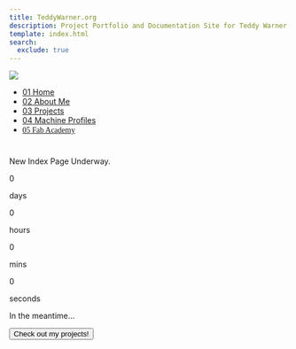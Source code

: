```yaml
---
title: TeddyWarner.org
description: Project Portfolio and Documentation Site for Teddy Warner.
template: index.html
search:
  exclude: true
---
```


<head>
  <meta charset="UTF-8">
  <meta name="viewport" content="width=device-width, initial-scale=1.0">
  <title>Teddy Warner</title>
  <link rel="stylesheet" href="../assets/css/index.css">
  <script src="https://cdnjs.cloudflare.com/ajax/libs/jquery/3.3.1/jquery.min.js"></script>
  <script src="https://kit.fontawesome.com/79ff35ecec.js" crossorigin="anonymous"></script>
</head>

<img class="preloader" src="../images/index/loader.gif">
<div class="preloaderbg"></div>

<nav class="main-navigation">
    <ul>
      <li><a class="home" href="../"><span class="navnum">01</span> Home</a></li>
      <li><a class="about" href="http://teddywarner.com/About-Me/about/"><span class="navnum">02</span> About Me</a></li>
      <li><a class="proj" href="http://teddywarner.com/feed/"><span class="navnum">03</span> Projects</a></li>
      <li><a class="mach" href="http://teddywarner.com/Machine-Profiles/FusionPro48/"><span class="navnum">04</span> Machine Profiles</a></li>
      <li><a style="font-family: 'Fira Sans';" class="fab" href="https://fabacademy.org/2021/labs/charlotte/students/theodore-warner/"><span class="navnum">05</span> Fab Academy</a></li>
    </ul>
</nav>

<h1></h1>

<div class="modal">
  <p class="message">New Index Page Underway.</p>
        <div class="countdown-container">
            <div class="countdown-el days-c">
                <p class="big-text" id="days">0</p>
                <span>days</span>
            </div>
            <div class="countdown-el hours-c">
                <p class="big-text" id="hours">0</p>
                <span>hours</span>
            </div>
            <div class="countdown-el mins-c">
                <p class="big-text" id="mins">0</p>
                <span>mins</span>
            </div>
            <div class="countdown-el seconds-c">
                <p class="big-text" id="seconds">0</p>
                <span>seconds</span>
            </div>
        </div>
  <p class="sub-message">In the meantime...</p>
  <div class="options">
    <a href="http://teddywarner.com/feed/">
      <button class="btn" style="color:black;">Check out my projects!</button>
    </a>
  </div>
</div>

<!--<body>
  <main data-scroll-container>
   <section class="head" style="height:72em" data-scroll-section>
    <div class="funnyworm" style="z-index:-1;">
      <svg class="svgwave" xmlns="http://www.w3.org/2000/svg" width="651.13959" height="458.78751" viewBox="0 0 651.13959 458.78751">
        <defs>
          <linearGradient id="grad">
            <stop offset="5%" stop-color="#0f5cbf"/>
            <stop offset="25%" stop-color="#25d964"/>
            <stop offset="50%" stop-color="#f2b90f"/>
            <stop offset="75%" stop-color="#f24f13"/>
            <stop offset="95%" stop-color="#8080ff"/>
          </linearGradient>
        </defs>
         <path id="wavepath" d="m -248.17361,246.93888 c 24.96004,16.36036 49.9193,32.72021 73.62105,44.88566 23.70175,12.16546 46.14365,20.13548 67.53808,21.91827 21.394432,1.7828 41.73896,-2.62169 55.68722,-9.75315 13.948261,-7.13146 21.498958,-16.98931 26.847468,-29.99346 5.348511,-13.00415 8.494635,-29.15425 8.389798,-50.54871 -0.104836,-21.39446 -3.460633,-48.0311 -20.555114,-66.90869 -17.09448,-18.87758 -47.925876,-29.99366 -69.320482,-53.80018 -21.3946,-23.806515 -33.34963,-60.300818 -23.3865,-85.995374 9.96313,-25.694556 41.843213,-40.58591 77.291019,-49.395388 35.447805,-8.809479 74.459737,-11.536119 110.116538,-12.375089 35.656801,-0.83897 67.957003,0.209738 95.539133,5.768177 27.58214,5.558439 50.4435,15.625828 69.32095,30.518161 18.87746,14.8923329 33.7688,34.607632 51.59759,53.065601 17.82878,18.457969 38.59279,35.656435 67.22366,46.563331 28.63086,10.906891 65.1259,15.521211 101.62137,20.135581"></path>
         <text id="wavetext" text-anchor="middle">
          <textPath class="my-text" href="#wavepath" startOffset="50%">
          <animate attributeName="startOffset" from="-50%" to="150%" begin="0s" dur="100s" repeatCount="indefinite"></animate>
            TEDDYWARNER.ORG • TEDDYWARNER.ORG • TEDDYWARNER.ORG • TEDDYWARNER.ORG • TEDDYWARNER.ORG • TEDDYWARNER.ORG • TEDDYWARNER.ORG • TEDDYWARNER.ORG • TEDDYWARNER.ORG • TEDDYWARNER.ORG • TEDDYWARNER.ORG • TEDDYWARNER.ORG • TEDDYWARNER.ORG • TEDDYWARNER.ORG • TEDDYWARNER.ORG • 
          </textPath>
        </text>
      </svg>
    </div>
    <div class="avatar-container">
      <center>
        <img class="avatar">
      </center>
    </div>
    <div class="hole1" style="z-index:-1;">
      <svg class="svgspin1" xmlns="http://www.w3.org/2000/svg" width="109.01334mm" height="108.60135mm" viewBox="0 0 109.01334 108.60135">
        <defs>
          <clipPath id="myClip1">
              <path transform="scale(2.38)" d="M 24.714666,11.296318 C 13.323524,16.938343 5.1073711,23.065641 1.9044893,31.699804 -1.2983925,40.333967 0.51190865,51.474289 7.2957899,60.658898 14.079671,69.843507 25.836173,77.071843 36.337524,84.555813 c 10.50135,7.48397 19.746332,15.222649 29.77514,19.820247 10.028808,4.59759 20.840247,6.05374 27.921117,-1.09297 7.080869,-7.146718 10.430629,-22.895579 12.531879,-35.774947 2.10125,-12.879367 2.95373,-22.887717 0.92183,-31.987606 C 105.45558,26.420648 100.53937,18.230297 93.016916,11.685032 85.494457,5.1397676 75.366562,0.24052821 63.019063,0.36909154 50.671564,0.49765486 36.105807,5.6542924 24.714666,11.296318 Z"></path>
          </clipPath>
        </defs>
      </svg>
    </div>
    <div class="hole2" style="z-index:-1;">
      <svg class="svgspin2" xmlns="http://www.w3.org/2000/svg" width="139.41669mm" height="105.1701mm" viewBox="0 0 139.41669 105.1701">
        <defs>
          <clipPath id="myClip2">
            <path transform="scale(2.86)" d="m 62.849321,26.23857 c 6.914581,7.091318 16.376711,12.516217 29.18273,16.968074 12.806019,4.451858 28.954879,7.930418 37.909179,13.975608 8.95431,6.04519 10.67558,14.469968 8.06447,22.760979 -2.61111,8.29101 -9.33294,15.745074 -16.53733,19.979824 -7.20439,4.234755 -14.74191,5.084795 -24.609565,4.919735 -9.867656,-0.16505 -22.064076,-1.34522 -32.768676,-4.2537 C 53.385529,97.680613 44.174053,93.043994 35.51008,87.412892 26.846108,81.78179 18.730079,75.156459 12.24633,66.532136 5.7625818,57.907812 0.79925286,47.039032 0.34379623,37.56573 -0.1116604,28.092428 3.8848046,19.892876 8.7613652,13.546875 13.637926,7.2008746 19.394051,2.7091682 25.947569,1.0323236 32.501088,-0.64452108 39.851209,0.4935627 45.709704,5.4416481 51.568199,10.389733 55.93474,19.147253 62.849321,26.23857 Z"></path>
          </clipPath>
        </defs>
      </svg>
    </div>
    <div class="introabt">
      <div id="typed-strings">
        <h2>a student.</h2>
        <h2>a maker.</h2>
        <h2>a developer.</h2>
        <h2>an <em>award winning</em> designer.</h2>
        <h2>a graduate of the <a href="https://fabacademy.org/">Fab Academy</a>.</h2>
      </div>
      <h2><b>Hey! I’m Teddy Warner✌️,</b> <span id="typed"></span></h2>
      <h3>I'm a student at the University of Southern California's <a href="https://iovine-young.usc.edu/">Iovine and Young Academy</a>, currently located in <em>Charlotte, NC</em> 🇺🇸. As a graduate of the Fab Foundation's <a href="https://fabacademy.org/">Fab Academy</a>, I have a great interest in contemporary fabrication technologies, and a passion to spread the reaches of digital fabrication.
      </h3> 
      <h3> I utlize plethoras of fabrication processes to produce mixed-media projects equipped with additive and subtractive parts, custom electronics, and software integration. My personal work encompasses my hope to inspire & showcase the vast potential of digital fabrication.
      </h3>
      <h3 style="width:31em;">When I'm not studying, I love to lose myself in the internet or pick up a new book, hit a mountain bike trail with my friends, and foremost, continue work on a project. Regardless of the activity, you'll always find me listing to some music.
      </h3>
      <div id="abtmebttncontainer">
        <div id="circle">
          <svg version="1.1" xmlns="http://www.w3.org/2000/svg" xmlns:xlink="http://www.w3.org/1999/xlink" x="0px" y="0px" width="200px" height="200px" viewBox="0 0 300 300" xml:space="preserve" class="textrev">
            <defs>
              <path id="circlePath" d=" M 150, 150 m -60, 0 a 60,60 0 0,1 120,0 a 60,60 0 0,1 -120,0 "/>
            </defs>
            <g>
             <use xlink:href="#circlePath" fill="none"/>
               <text>
                 <textPath fill="var(--md-default-fg-color)" xlink:href="#circlePath">- More About Me - More About Me - More About Me </textPath>
               </text>
            </g>
            <a href="http://teddywarner.com/About-Me/about/" class="abtbtn" onmouseenter="leftrevon()" onmouseleave="leftrevoff()">
              <circle fill="none" cx="150" cy="150" r="75"/>
             </a>
          </svg>
        </div>
       </div>
    </div>
   </section>
    <section class="funnyquote" style="height:100vh;" data-scroll-section>
      <img class="quote" src="https://picsum.photos/800/400">
    </section>    
    <section class="featured-projects" data-scroll-section>
      <h2>Featured Projects</h2>
      <div class="grid">
        <div class="project shadowbox large">
          <img src="project1.jpg" alt="Project 1">
          <h3>Project 1</h3>
          <p>Lorem ipsum dolor sit amet, consectetur adipiscing elit. Donec sed odio dui.</p>
        </div>
        <div class="project shadowbox medium">
          <img src="project2.jpg" alt="Project 2">
          <h3>Project 2</h3>
          <p>Lorem ipsum dolor sit amet, consectetur adipiscing elit. Donec sed odio dui.</p>
        </div>
        <div class="project shadowbox small">
          <img src="project3.jpg" alt="Project 3">
          <h3>Project 3</h3>
          <p>Lorem ipsum dolor sit amet, consectetur adipiscing elit. Donec sed odio dui.</p>
        </div>
        <div class="project shadowbox small">
          <img src="project4.jpg" alt="Project 4">
          <h3>Project 4</h3>
          <p>Lorem ipsum dolor sit amet, consectetur adipiscing elit. Donec sed odio dui.</p>
        </div>
        <div class="project shadowbox large">
          <img src="project5.jpg" alt="Project 5">
          <h3>Project 5</h3>
          <p>Lorem ipsum dolor sit amet, consectetur adipiscing elit. Donec sed odio dui.</p>
        </div>
      </div>
    </section>    
    <section class="featured-articles" data-scroll-section>
      <h2>Featured Articles</h2>
      <div class="article-scroller">
        <div class="article-set">
          <div class="article">
            <img src="article1.jpg" alt="Article 1">
            <h3>Article 1</h3>
            <p>Lorem ipsum dolor sit amet, consectetur adipiscing elit. Donec sed odio dui.</p>
          </div>
          <div class="article">
            <img src="article2.jpg" alt="Article 2">
            <h3>Article 2</h3>
            <p>Lorem ipsum dolor sit amet, consectetur adipiscing elit. Donec sed odio dui.</p>
          </div>
          <div class="article">
            <img src="article3.jpg" alt="Article 3">
            <h3>Article 3</h3>
            <p>Lorem ipsum dolor sit amet, consectetur adipiscing elit. Donec sed odio dui.</p>
          </div>
        </div>
        <div class="article-set">
          <div class="article">
            <img src="article4.jpg" alt="Article 4">
            <h3>Article 4</h3>
            <p>Lorem ipsum dolor sit amet, consectetur adipiscing elit. Donec sed odio dui.</p>
          </div>
          <div class="article">
            <img src="article5.jpg" alt="Article 5">
            <h3>Article 5</h3>
            <p>Lorem ipsum dolor sit amet, consectetur adipiscing elit. Donec sed odio dui.</p>
          </div>
          <div class="article">
            <img src="article6.jpg" alt="Article 6">
            <h3>Article 6</h3>
            <p>Lorem ipsum dolor sit amet, consectetur adipiscing elit. Donec sed odio dui.</p>
          </div>
        </div>
        <div class="article-set">
          <div class="article">
            <img src="article7.jpg" alt="Article 7">
            <h3>Article 7</h3>
            <p>Lorem ipsum dolor sit amet, consectetur adipiscing elit. Donec sed odio dui.</p>
          </div>
          <div class="article">
            <img src="article8.jpg" alt="Article 8">
            <h3>Article 8</h3>
            <p>Lorem ipsum dolor sit amet, consectetur adipiscing elit. Donec sed odio dui.</p>
          </div>
          <div class="article">
            <img src="article9.jpg" alt="Article 9">
            <h3>Article 9</h3>
            <p>Lorem ipsum dolor sit amet, consectetur adipiscing elit. Donec sed odio dui.</p>
          </div>
        </div>
      </div>
      <div class="navigation-arrows">
        <button class="next-arrow"></button>
        <button class="prev-arrow"></button>
      </div>
    </section>
    <h1></h1>
  </main>-->

  <script src="https://cdn.jsdelivr.net/npm/locomotive-scroll@4.1.4/dist/locomotive-scroll.min.js"></script>
  <script src="https://cdn.jsdelivr.net/npm/typed.js@2.0.12"></script>
  <script>
    var supportsCssVars = function() {
        var e, t = document.createElement("style");
        return t.innerHTML = "root: { --tmp-var: bold; }", document.head.appendChild(t), e = !!(window.CSS && window.CSS.supports && window.CSS.supports("font-weight", "var(--tmp-var)")), t.parentNode.removeChild(t), e};
    supportsCssVars() || alert("Please view this page in a modern browser that supports CSS Variables :)."); 
    window.onload = function() {
        if(!window.location.hash) {
            window.location = window.location + '#/';
            window.location.reload();
        }
    }
    window.addEventListener( "pageshow", function ( event ) {
      var historyTraversal = event.persisted || 
                            ( typeof window.performance != "undefined" && 
                                  window.performance.navigation.type === 2 );
      if ( historyTraversal ) {
        window.location.reload();
        (function ($) {
          preloaderFadeOutInit();
        })(jQuery);
      }
    });
    function preloaderFadeOutInit(){  
      $('.preloader').delay(1800).fadeOut(525);
      $('.main-content').hide().delay(2500).fadeIn(160);
      $('.preloaderbg').delay(2500).fadeOut(160);
      $('body').attr('id','');
    }
    jQuery(window).on('load', function () {
      (function ($) {
      preloaderFadeOutInit();
      })(jQuery);
    });
    const scroll = new LocomotiveScroll({
      el: document.querySelector('[data-scroll-container]'),
      smooth: true,
      smoothMobile: true,
      inertia: 0.75,
      touchMultiplier: 2.5,
    });
    window.addEventListener('load', () => {
      scroll.update();
    });
    var typed = new Typed('#typed', {
      stringsElement: '#typed-strings',
      startDelay: 1000,
      loop: true
    });
    var typed = new Typed('#typed2', {
      stringsElement: '#typed-strings2',
      startDelay: 1000,
    });
    const element = document.body;
    let lastScroll = 0;
    scroll.on('scroll', (instance) => {
      document.documentElement.setAttribute('data-direction', instance.direction);
      document.documentElement.setAttribute('data-speed', instance.speed);
      document.documentElement.setAttribute('data-scrollY', instance.scroll.y);
      const currentScroll = instance.scroll.y;
      if (currentScroll <= 0) {
        element.classList.remove("scrollUp");
        return;
      }
      if (currentScroll > lastScroll && !element.classList.contains("scrollDown")) {
        element.classList.remove("scrollUp");
        element.classList.add("scrollDown");
      } else if (
        currentScroll < lastScroll &&
        element.classList.contains("scrollDown")
      ) {
        element.classList.remove("scrollDown");
        element.classList.add("scrollUp");
      }
      lastScroll = currentScroll;
    });
    function togglemenu() {
      var element = document.body;
        element.classList.toggle("toggle");
        element.classList.add("scrollUp");
    } 
    function leftrevon() {
      var element = document.body;
        element.classList.add("revleft");
    } 
    function leftrevoff() {
      var element = document.body;
        element.classList.remove("revleft");
    } 
    const articleScroller = document.querySelector('.article-scroller');
    const articleSets = document.querySelectorAll('.article-set');
    const prevArrow = document.querySelector('.prev-arrow');
    const nextArrow = document.querySelector('.next-arrow');
    let currentSet = 0;
    const scrollAmount = articleSets[0].clientWidth + parseInt(window.getComputedStyle(articleSets[0]).marginRight);
    function scrollNext() {
      currentSet = (currentSet + 1) % articleSets.length;
      articleScroller.scrollTo({
        left: scrollAmount * currentSet,
        behavior: 'smooth',
      });
    }
    function scrollPrev() {
      console.log("Hello world!"); 
      currentSet = (currentSet - 1 + articleSets.length) % articleSets.length;
      articleScroller.scrollTo({
        left: scrollAmount * currentSet,
        behavior: 'smooth',
      });
    }
    prevArrow.addEventListener('click', scrollPrev);
    nextArrow.addEventListener('click', scrollNext);
    function scrollFirst() {
      currentSet = 0;
      articleScroller.scrollTo({
        left: scrollAmount * currentSet,
        behavior: 'smooth',
      });
    }
    function scrollLast() {
      currentSet = articleSets.length - 1;
      articleScroller.scrollTo({
        left: scrollAmount * currentSet,
        behavior: 'smooth',
      });
    }
    prevArrow.addEventListener('click', () => {
      if (currentSet === 0) {
        scrollLast();
      } else {
        scrollPrev();
      }
    });
    nextArrow.addEventListener('click', () => {
      if (currentSet === articleSets.length - 1) {
        scrollFirst();
      } else {
        scrollNext();
      }
    });
  </script>
  <script>
    const daysEl = document.getElementById("days");
    const hoursEl = document.getElementById("hours");
    const minsEl = document.getElementById("mins");
    const secondsEl = document.getElementById("seconds");
    const newYears = "30 Sep 2023";
    function countdown() {
        const newYearsDate = new Date(newYears);
        const currentDate = new Date();
        const totalSeconds = (newYearsDate - currentDate) / 1000;
        const days = Math.floor(totalSeconds / 3600 / 24);
        const hours = Math.floor(totalSeconds / 3600) % 24;
        const mins = Math.floor(totalSeconds / 60) % 60;
        const seconds = Math.floor(totalSeconds) % 60;
        daysEl.innerHTML = days;
        hoursEl.innerHTML = formatTime(hours);
        minsEl.innerHTML = formatTime(mins);
        secondsEl.innerHTML = formatTime(seconds);
    }
    function formatTime(time) {
        return time < 10 ? `0${time}` : time;
    }
    // initial call
    countdown();
    setInterval(countdown, 1000);
  </script>
</body>
</html>
